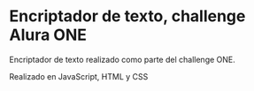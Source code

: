 # Encriptador de texto, challenge Alura ONE

Encriptador de texto realizado como  parte del challenge ONE.

Realizado en JavaScript, HTML y CSS